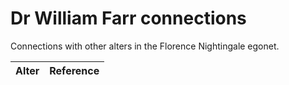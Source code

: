 # Dr William Farr connections
Connections with other alters in the Florence Nightingale egonet.

| Alter  | Reference|
| ------------- |------------- |
